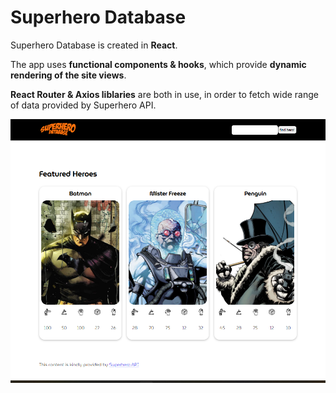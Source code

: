 # Superhero Database

Superhero Database is created in **React**. 

The app uses **functional components & hooks**, which provide **dynamic rendering of the site views**. 

**React Router & Axios liblaries** are both in use, in order to fetch wide range of data provided by Superhero API.

![alt text](https://github.com/Dabrowa123/HeroApiNew/blob/main/src/assets/img/superhero-database.png?raw=true)

